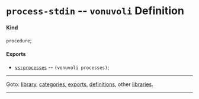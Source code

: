 

<a id='definition__vonuvoli__process-stdin'></a>

# `process-stdin` -- `vonuvoli` Definition


<a id='definition__vonuvoli__process-stdin__kind'></a>

#### Kind

`procedure`;


<a id='definition__vonuvoli__process-stdin__exports'></a>

#### Exports

 * [`vs:processes`](../../vonuvoli/exports/vs_3a_processes.md#export__vonuvoli__vs_3a_processes) -- `(vonuvoli processes)`;

----

Goto: [library](../../vonuvoli/_index.md#library__vonuvoli), [categories](../../vonuvoli/categories/_index.md#toc__vonuvoli__categories), [exports](../../vonuvoli/exports/_index.md#toc__vonuvoli__exports), [definitions](../../vonuvoli/definitions/_index.md#toc__vonuvoli__definitions), other [libraries](../../_libraries.md#toc__libraries).

----

